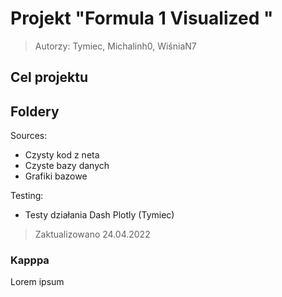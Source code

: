 # Projekt "Formula 1 Visualized " 
> Autorzy: Tymiec, Michalinh0, WiśniaN7

## Cel projektu

## Foldery
Sources:
 - Czysty kod z neta
 - Czyste bazy danych
 - Grafiki bazowe

Testing:
 - Testy działania Dash Plotly (Tymiec) 


> Zaktualizowano 24.04.2022

### Kapppa
Lorem ipsum